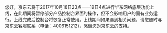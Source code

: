 您好，京东云将于2017年10月18日23点——19日4点进行华东网络底层功能上线，在此期间将暂停部分产品控制台界面的操作，但不会影响用户的固有业务运行。上线完成后控制台将恢复正常使用。上线期间如果遇到相关问题，请您随时与京东云客服联系（电话：4006151212），感谢您对京东云的支持。